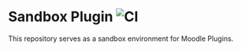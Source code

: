 # Sandbox Plugin ![CI](https://github.com/NoelDeMartin/moodle-local_sandbox/actions/workflows/moodle-ci.yml/badge.svg)

This repository serves as a sandbox environment for Moodle Plugins.
